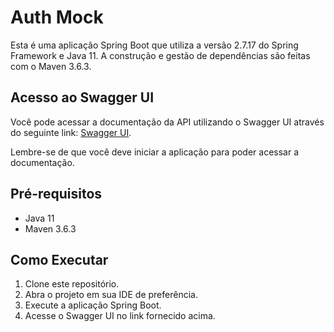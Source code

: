 # Auth Mock

Esta é uma aplicação Spring Boot que utiliza a versão 2.7.17 do Spring Framework e Java 11. A construção e gestão de dependências são feitas com o Maven 3.6.3.

## Acesso ao Swagger UI

Você pode acessar a documentação da API utilizando o Swagger UI através do seguinte link: [Swagger UI](http://localhost:8080/api/swagger-ui/index.html).

Lembre-se de que você deve iniciar a aplicação para poder acessar a documentação.

## Pré-requisitos

- Java 11
- Maven 3.6.3

## Como Executar

1. Clone este repositório.
2. Abra o projeto em sua IDE de preferência.
3. Execute a aplicação Spring Boot.
4. Acesse o Swagger UI no link fornecido acima.
